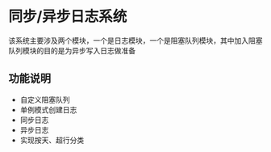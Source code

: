 # 同步/异步日志系统

该系统主要涉及两个模块，一个是日志模块，一个是阻塞队列模块，其中加入阻塞队列模块的目的是为异步写入日志做准备

## 功能说明

* 自定义阻塞队列
* 单例模式创建日志
* 同步日志
* 异步日志
* 实现按天、超行分类